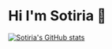 # Hi I'm Sotiria 👋

[![Sotiria's GitHub stats](https://github-readme-stats.vercel.app/api?username=roulantinou&show_icons=true)](https://github.com/roulantinou/github-readme-stats&show_icons=true)
